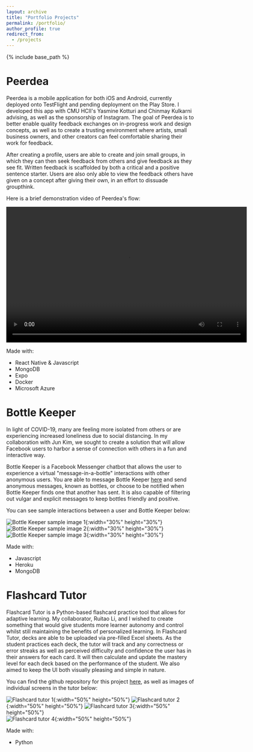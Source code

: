 ```yaml
---
layout: archive
title: "Portfolio Projects"
permalink: /portfolio/
author_profile: true
redirect_from:
  - /projects
---
```


{% include base_path %}

Peerdea
======
Peerdea is a mobile application for both iOS and Android, currently deployed onto TestFlight and pending deployment on the Play Store. I developed this app with CMU HCII's Yasmine Kotturi and Chinmay Kulkarni advising, as well as the sponsorship of Instagram. The goal of Peerdea is to better enable quality feedback exchanges on in-progress work and design concepts, as well as to create a trusting environment where artists, small business owners, and other creators can feel comfortable sharing their work for feedback. 

After creating a profile, users are able to create and join small groups, in which they can then seek feedback from others and give feedback as they see fit. Written feedback is scaffolded by both a critical and a positive sentence starter. Users are also only able to view the feedback others have given on a concept after giving their own, in an effort to dissuade groupthink. 

Here is a brief demonstration video of Peerdea's flow:

<video width="640" height="360" controls>
  <source src="../files/Peerdea_preview.mp4" type="video/mp4">
</video>

Made with:
* React Native & Javascript 
* MongoDB 
* Expo 
* Docker 
* Microsoft Azure 

Bottle Keeper
======
In light of COVID-19, many are feeling more isolated from others or are experiencing increased loneliness due to social distancing. In my collaboration with Jun Kim, we sought to create a solution that will allow Facebook users to harbor a sense of connection with others in a fun and interactive way. 

Bottle Keeper is a Facebook Messenger chatbot that allows the user to experience a virtual "message-in-a-bottle" interactions with other anonymous users. You are able to message Bottle Keeper [here](https://www.facebook.com/Bottle-Keeper-110293290724548) and send anonymous messages, known as bottles, or choose to be notified when Bottle Keeper finds one that another has sent. It is also capable of filtering out vulgar and explicit messages to keep bottles friendly and positive.  

You can see sample interactions between a user and Bottle Keeper below: 

![Bottle Keeper sample image 1](../files/bottlekeeper1.jpg){:width="30%" height="30%"} 
![Bottle Keeper sample image 2](../files/bottlekeeper2.jpg){:width="30%" height="30%"} 
![Bottle Keeper sample image 3](../files/bottlekeeper3.jpg){:width="30%" height="30%"} 

Made with:
* Javascript 
* Heroku 
* MongoDB 

Flashcard Tutor
======
Flashcard Tutor is a Python-based flashcard practice tool that allows for adaptive learning. My collaborator, Ruitao Li, and I wished to create something that would give students more learner autonomy and control whilst still maintaining the benefits of personalized learning. In Flashcard Tutor, decks are able to be uploaded via pre-filled Excel sheets. As the student practices each deck, the tutor will track and any correctness or error streaks as well as perceived difficulty and confidence the user has in their answers for each card. It will then calculate and update the mastery level for each deck based on the performance of the student. We also aimed to keep the UI both visually pleasing and simple in nature. 

You can find the github repository for this project [here](https://github.com/jennyyu73/flashcard-tutor), as well as images of individual screens in the tutor below: 

![Flashcard tutor 1](../files/flashcard1.png){:width="50%" height="50%"} 
![Flashcard tutor 2](../files/flashcard2.png){:width="50%" height="50%"} 
![Flashcard tutor 3](../files/flashcard3.png){:width="50%" height="50%"}  
![Flashcard tutor 4](../files/flashcard4.png){:width="50%" height="50%"} 

Made with:
* Python 


